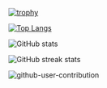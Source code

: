 [![trophy](https://github-profile-trophy.vercel.app/?username=MelvinGGS)](https://github.com/ryo-ma/github-profile-trophy)

[![Top Langs](https://github-readme-stats.vercel.app/api/top-langs/?username=MelvinGGS)](https://github.com/anuraghazra/github-readme-stats)

![GitHub stats](https://github-readme-stats.vercel.app/api?username=MelvinGGS&show_icons=true)  

![GitHub streak stats](https://streak-stats.demolab.com/?user=MelvinGGS)  

![github-user-contribution](https://github.com/user-attachments/assets/4f648d54-3f62-4a19-9957-a6f7134443c0)
